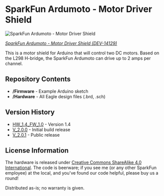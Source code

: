 SparkFun Ardumoto - Motor Driver Shield
=======================================

![SparkFun Ardumoto - Motor Driver Shield](https://cdn.sparkfun.com//assets/parts/1/2/0/2/5/14129-01.jpg)

[*SparkFun Ardumoto - Motor Driver Shield (DEV-14129)*](https://www.sparkfun.com/products/14129)

This is a motor shield for Arduino that will control two DC motors. 
Based on the L298 H-bridge, the SparkFun Ardumoto can drive up to 2 amps per channel. 

Repository Contents
-------------------
* **/Firmware** - Example Arduino sketch
* **/Hardware** - All Eagle design files (.brd, .sch)

Version History
---------------

* [HW_1.4_FW_1.0](https://github.com/sparkfun/Ardumoto-Motor_Driver_Shield/tree/HW_1.4_FW_1.0) - Version 1.4
* [V_2.0.0](https://github.com/sparkfun/Ardumoto-Motor_Driver_Shield/tree/V_2.0.0) - Initial build release
* [V_2.0.1](https://github.com/sparkfun/Ardumoto-Motor_Driver_Shield/tree/V_2.0.1) - Public release

License Information
-------------------
The hardware is released under [Creative Commons ShareAlike 4.0 International](https://creativecommons.org/licenses/by-sa/4.0/).
The code is beerware; if you see me (or any other SparkFun employee) at the local, and you've found our code helpful, please buy us a round!

Distributed as-is; no warranty is given.
